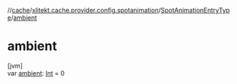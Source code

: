 //[cache](../../../index.md)/[xlitekt.cache.provider.config.spotanimation](../index.md)/[SpotAnimationEntryType](index.md)/[ambient](ambient.md)

# ambient

[jvm]\
var [ambient](ambient.md): [Int](https://kotlinlang.org/api/latest/jvm/stdlib/kotlin/-int/index.html) = 0
